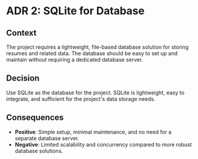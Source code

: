 # ADR 2: SQLite for Database

## Context

The project requires a lightweight, file-based database solution for storing resumes and related data. The database should be easy to set up and maintain without requiring a dedicated database server.

## Decision

Use SQLite as the database for the project. SQLite is lightweight, easy to integrate, and sufficient for the project's data storage needs.

## Consequences

- **Positive**: Simple setup, minimal maintenance, and no need for a separate database server.
- **Negative**: Limited scalability and concurrency compared to more robust database solutions.
